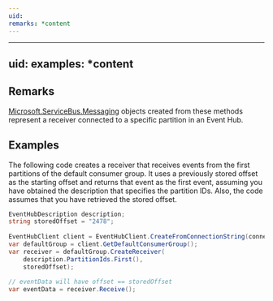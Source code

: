 ```yaml
---
uid: 
remarks: *content
---
```

---
uid: 
examples: *content
---
## Remarks  
 [Microsoft.ServiceBus.Messaging](assetId:///N:Microsoft.ServiceBus.Messaging?qualifyHint=False&autoUpgrade=True) objects created from these methods represent a receiver connected to a specific partition in an Event Hub.  
  
## Examples  
 The following code creates a receiver that receives events from the first partitions of the default consumer group. It uses a previously stored offset as the starting offset and returns that event as the first event, assuming you have obtained the description that specifies the partition IDs. Also, the code assumes that you have retrieved the stored offset.  
  
```c#  
EventHubDescription description;  
string storedOffset = "2478";  
  
EventHubClient client = EventHubClient.CreateFromConnectionString(connection);  
var defaultGroup = client.GetDefaultConsumerGroup();  
var receiver = defaultGroup.CreateReceiver(  
    description.PartitionIds.First(),   
    storedOffset);  
  
// eventData will have offset == storedOffset  
var eventData = receiver.Receive();  
```